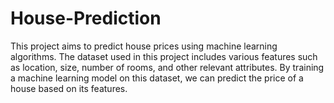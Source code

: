# House-Prediction  
This project aims to predict house prices using machine learning algorithms. The dataset used in this project includes various features such as location, size, number of rooms, and other relevant attributes. By training a machine learning model on this dataset, we can predict the price of a house based on its features.
